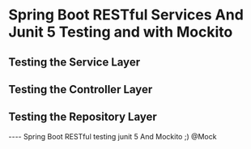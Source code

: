 # Spring Boot RESTful Services And Junit 5 Testing and with Mockito

## Testing the Service Layer

## Testing the Controller Layer

## Testing the Repository Layer

---- Spring Boot RESTful testing junit 5 And Mockito ;) @Mock
